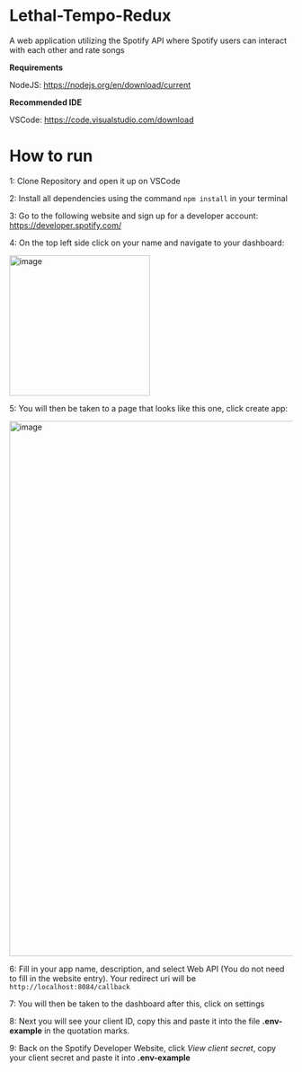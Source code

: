 # Lethal-Tempo-Redux
A web application utilizing the Spotify API where Spotify users can interact with each other and rate songs

**Requirements**

NodeJS: https://nodejs.org/en/download/current

**Recommended IDE**

VSCode: https://code.visualstudio.com/download


# How to run

1: Clone Repository and open it up on VSCode

2: Install all dependencies using the command `npm install` in your terminal

3: Go to the following website and sign up for a developer account: https://developer.spotify.com/

4: On the top left side click on your name and navigate to your dashboard:

<img width="250" alt="image" src="https://github.com/4155-Lethal-Tempo/Lethal-Tempo-Redux/assets/112443437/647be87b-dcd0-4a9c-81db-439256700466">

5: You will then be taken to a page that looks like this one, click create app:

<img width="953" alt="image" src="https://github.com/4155-Lethal-Tempo/Lethal-Tempo-Redux/assets/112443437/5286aed7-eac1-486d-8a6b-5a4f152a7c1a">

6: Fill in your app name, description, and select Web API (You do not need to fill in the website entry). Your redirect uri will be `http://localhost:8084/callback`

7: You will then be taken to the dashboard after this, click on settings

8: Next you will see your client ID, copy this and paste it into the file **.env-example** in the quotation marks.

9: Back on the Spotify Developer Website, click *View client secret*, copy your client secret and paste it into **.env-example**






